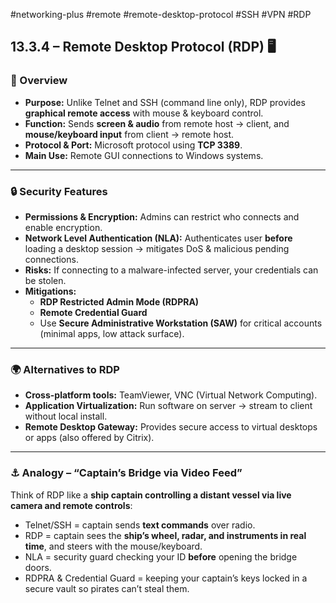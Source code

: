 #networking-plus #remote #remote-desktop-protocol #SSH #VPN #RDP

## 13.3.4 – Remote Desktop Protocol (RDP) 🖥️

### 📌 Overview
- **Purpose:** Unlike Telnet and SSH (command line only), RDP provides **graphical remote access** with mouse & keyboard control.
- **Function:** Sends **screen & audio** from remote host → client, and **mouse/keyboard input** from client → remote host.
- **Protocol & Port:** Microsoft protocol using **TCP 3389**.
- **Main Use:** Remote GUI connections to Windows systems.

---

### 🔒 Security Features
- **Permissions & Encryption:** Admins can restrict who connects and enable encryption.
- **Network Level Authentication (NLA):** Authenticates user **before** loading a desktop session → mitigates DoS & malicious pending connections.
- **Risks:** If connecting to a malware-infected server, your credentials can be stolen.
- **Mitigations:**
  - **RDP Restricted Admin Mode (RDPRA)**
  - **Remote Credential Guard**
  - Use **Secure Administrative Workstation (SAW)** for critical accounts (minimal apps, low attack surface).

---

### 🌍 Alternatives to RDP
- **Cross-platform tools:** TeamViewer, VNC (Virtual Network Computing).
- **Application Virtualization:** Run software on server → stream to client without local install.
- **Remote Desktop Gateway:** Provides secure access to virtual desktops or apps (also offered by Citrix).

---

### ⚓ Analogy – “Captain’s Bridge via Video Feed”
Think of RDP like a **ship captain controlling a distant vessel via live camera and remote controls**:
- Telnet/SSH = captain sends **text commands** over radio.
- RDP = captain sees the **ship’s wheel, radar, and instruments in real time**, and steers with the mouse/keyboard.
- NLA = security guard checking your ID **before** opening the bridge doors.
- RDPRA & Credential Guard = keeping your captain’s keys locked in a secure vault so pirates can’t steal them.
